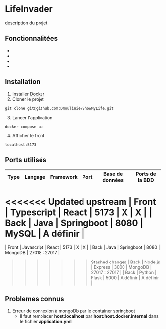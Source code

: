 # LifeInvader

description du projet

## Fonctionnalitées

- 
- 
- 
- 


## Installation

1. Installer [Docker](https://github.com/ldesfontaine/Documentation/blob/main/Systeme/Docker_Install.md)
2. Cloner le projet
```
git clone git@github.com:Dmoulinie/ShowMyLife.git
```
3. Lancer l'application
```
docker compose up
```

4. Afficher le front
```
localhost:5173
```

## Ports utilisés   

|  Type |   Langage   |  Framework  |    Port     | Base de données | Ports de la BDD |
| :---: | :---------: | :---------: |:----------: | :-------------: | :-------------: |
<<<<<<< Updated upstream
| Front |  Typescript |    React    |    5173     |        X        |        X        |
| Back  |     Java    |  Springboot |    8080     |      MySQL      |    A définir    |
=======
| Front |  Javascript |    React    |    5173     |        X        |        X        |
| Back  |     Java    |  Springboot |    8080     |      MongoDB    |  27018 : 27017  |
>>>>>>> Stashed changes
| Back  |    Node.js  |   Express   |    3000     |     MongoDB     |  27017 : 27017  |
| Back  |    Python   |    Flask    |    5000     |    A définir    |    A définir    |



## Problemes connus

1. Erreur de connexion à mongoDb par le container springboot
    - Il faut remplacer <b>host:localhost</b> par <b>host:host.docker.internal</b> dans le fichier <b>application.yml</b>